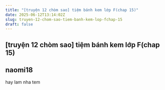```yaml
---
title: "[truyện 12 chòm sao] tiệm bánh kem lớp F(chap 15)"
date: 2025-06-12T13:14:02Z
slug: truyen-12-chom-sao-tiem-banh-kem-lop-fchap-15
draft: false
---
```


## [truyện 12 chòm sao] tiệm bánh kem lớp F(chap 15)

## naomi18

hay lam nha
tem